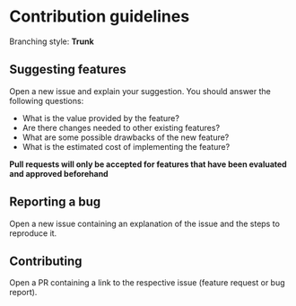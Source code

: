 # Contribution guidelines

Branching style: **Trunk**

## Suggesting features

Open a new issue and explain your suggestion. You should answer the following questions:

- What is the value provided by the feature?
- Are there changes needed to other existing features?
- What are some possible drawbacks of the new feature?
- What is the estimated cost of implementing the feature?

**Pull requests will only be accepted for features that have been evaluated and approved beforehand**

## Reporting a bug

Open a new issue containing an explanation of the issue and the steps to reproduce it.

## Contributing

Open a PR containing a link to the respective issue (feature request or bug report).
